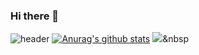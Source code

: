 ### Hi there 👋

<!--
**seoyoungs/seoyoungs** is a ✨ _special_ ✨ repository because its `README.md` (this file) appears on your GitHub profile.

Here are some ideas to get you started:

- 🔭 I’m currently working on ...
- 🌱 I’m currently learning ...
- 👯 I’m looking to collaborate on ...
- 🤔 I’m looking for help with ...
- 💬 Ask me about ...
- 📫 How to reach me: ...
- 😄 Pronouns: ...
- ⚡ Fun fact: ...
-->
![header](https://capsule-render.vercel.app/api?type=slice&color=gradient&text=%20JisuPark%20%20&height=200&fontSize=100)
[![Anurag's github stats](https://github-readme-stats.vercel.app/api?username={seoyoungs}&show_icons=true&theme={theme})](https://github.com/{seoyoungs}/github-readme-stats)
<img src="https://img.shields.io/badge/C++-00599C?style=flat-square&logo=C%2B%2B&logoColor=white"/></a>&nbsp 
